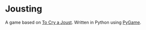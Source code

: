 # Jousting
A game based on [To Cry a Joust](http://boardgamegeek.com/boardgame/124129/cry-joust). Written in Python using [PyGame](http://www.pygame.org).
